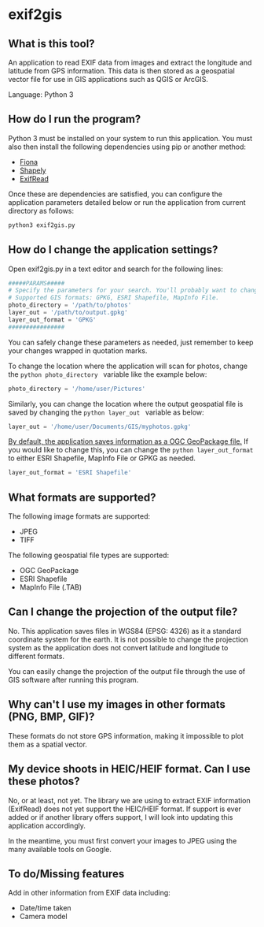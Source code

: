 # exif2gis

## What is this tool? 
An application to read EXIF data from images and extract the longitude and latitude from GPS information.  This data is then stored as a geospatial vector file for use in GIS applications such as QGIS or ArcGIS.

Language: Python 3 

## How do I run the program? 
Python 3 must be installed on your system to run this application. You must also then install the following dependencies using pip or another method: 

- [Fiona](https://pypi.org/project/Fiona/)
- [Shapely](https://pypi.org/project/Shapely/)
- [ExifRead](https://pypi.org/project/ExifRead/)

Once these are dependencies are satisfied, you can configure the application parameters detailed below or run the application from current directory as follows: 

```python
python3 exif2gis.py 
```

## How do I change the application settings? 
Open exif2gis.py in a text editor and search for the following lines: 
```python
#####PARAMS##### 
# Specify the parameters for your search. You'll probably want to change these. 
# Supported GIS formats: GPKG, ESRI Shapefile, MapInfo File. 
photo_directory = '/path/to/photos' 
layer_out = '/path/to/output.gpkg' 
layer_out_format = 'GPKG' 
################ 
```

You can safely change these parameters as needed, just remember to keep your changes wrapped in quotation marks. 

To change the location where the application will scan for photos, change the ```python photo_directory ``` variable like the example below: 
```python
photo_directory = '/home/user/Pictures' 
```

Similarly, you can change the location where the output geospatial file is saved by changing the ```python layer_out ``` variable as below: 
```python
layer_out = '/home/user/Documents/GIS/myphotos.gpkg' 
```
 
[By default, the application saves information as a OGC GeoPackage file.](http://switchfromshapefile.org/)  If you would like to change this, you can change the ```python layer_out_format ``` to either ESRI Shapefile, MapInfo File or GPKG as needed.  
```python
layer_out_format = 'ESRI Shapefile' 
```

## What formats are supported? 

The following image formats are supported: 

- JPEG 
- TIFF 

The following geospatial file types are supported: 

- OGC GeoPackage 
- ESRI Shapefile 
- MapInfo File (.TAB) 

## Can I change the projection of the output file? 

No. This application saves files in WGS84 (EPSG: 4326) as it a standard coordinate system for the earth. It is not possible to change the projection system as the application does not convert latitude and longitude to different formats.  

You can easily change the projection of the output file through the use of GIS software after running this program.  

## Why can't I use my images in other formats (PNG, BMP, GIF)? 

These formats do not store GPS information, making it impossible to plot them as a spatial vector.  

## My device shoots in HEIC/HEIF format. Can I use these photos? 

No, or at least, not yet. The library we are using to extract EXIF information (ExifRead) does not yet support the HEIC/HEIF format. If support is ever added or if another library offers support, I will look into updating this application accordingly. 

In the meantime, you must first convert your images to JPEG using the many available tools on Google.  

## To do/Missing features 

Add in other information from EXIF data including: 
- Date/time taken 
- Camera model 
